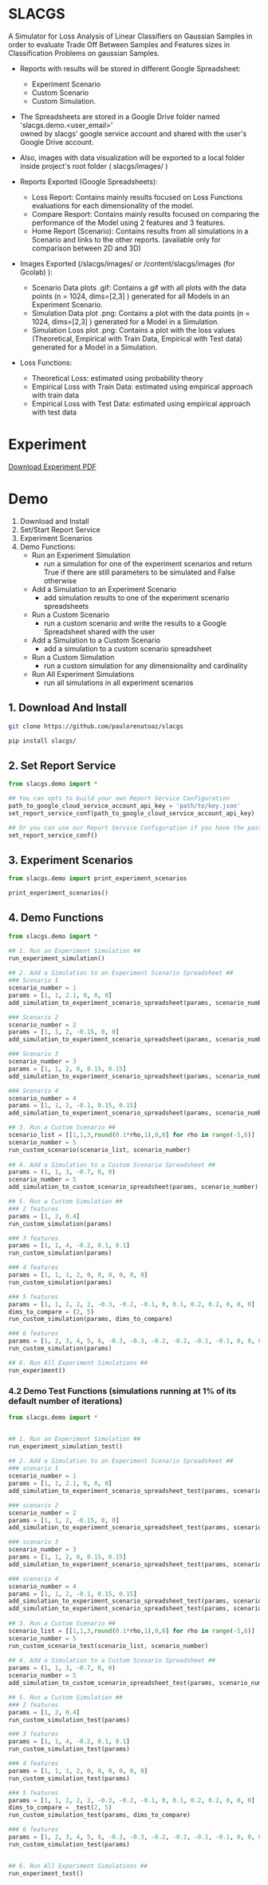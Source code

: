 # SLACGS

A Simulator for Loss Analysis of Linear Classifiers on Gaussian Samples in order to evaluate Trade Off Between Samples and Features sizes in Classification Problems on gaussian Samples.

* Reports with results will be stored in different Google Spreadsheet:  
    - Experiment Scenario
    - Custom Scenario
    - Custom Simulation.
* The Spreadsheets are stored in a Google Drive folder named 'slacgs.demo.<user_email>'                         
  owned by slacgs' google service account and shared with the user's Google Drive account.
* Also, images with data visualization will be exported to a local folder inside project's root folder ( slacgs/images/ )

* Reports Exported (Google Spreadsheets):
    - Loss Report: Contains mainly results focused on Loss Functions evaluations for each dimensionality of the model.
    - Compare Resport: Contains mainly results focused on comparing the performance of the Model using 2 features and 3 features.
    - Home Report (Scenario): Contains results from all simulations in a Scenario and links to the other reports. (available only for comparison between 2D and 3D)

* Images Exported (<user>/slacgs/images/ or /content/slacgs/images (for Gcolab) ):
    - Scenario Data plots .gif: Contains a gif with all plots with the data points (n = 1024, dims=[2,3] ) generated for all Models in an Experiment Scenario.
    - Simulation Data plot .png: Contains a plot with the data points (n = 1024, dims=[2,3] ) generated for a Model in a Simulation.
    - Simulation Loss plot .png: Contains a plot with the loss values (Theoretical, Empirical with Train Data, Empirical with Test data) generated for a Model in a Simulation.

* Loss Functions:
    - Theoretical Loss: estimated using probability theory
    - Empirical Loss with Train Data: estimated using empirical approach with train data
    - Empirical Loss with Test Data: estimated using empirical approach with test data

# Experiment

[Download Experiment PDF](./experiment.pdf)

# Demo

1. Download and Install
2. Set/Start Report Service
3. Experiment Scenarios
4. Demo Functions:
    * Run an Experiment Simulation
      * run a simulation for one of the experiment scenarios and return True if there are still parameters to be simulated and False otherwise
    * Add a Simulation to an Experiment Scenario
      * add simulation results to one of the experiment scenario spreadsheets
    * Run a Custom Scenario
      * run a custom scenario and write the results to a Google Spreadsheet shared with the user
    * Add a Simulation to a Custom Scenario
      * add a simulation to a custom scenario spreadsheet
    * Run a Custom Simulation
      * run a custom simulation for any dimensionality and cardinality
    * Run All Experiment Simulations
      * run all simulations in all experiment scenarios


## 1. Download And Install

```bash
git clone https://github.com/paulorenatoaz/slacgs

pip install slacgs/
```

## 2. Set Report Service

```python
from slacgs.demo import *

## You can opts to build your own Report Service Configuration
path_to_google_cloud_service_account_api_key = 'path/to/key.json'
set_report_service_conf(path_to_google_cloud_service_account_api_key)

## Or you can use our Report Service Configuration if you have the password
set_report_service_conf()

```

## 3. Experiment Scenarios

```python
from slacgs.demo import print_experiment_scenarios

print_experiment_scenarios()
```

## 4. Demo Functions

```python
from slacgs.demo import *

## 1. Run an Experiment Simulation ##
run_experiment_simulation()
  
## 2. Add a Simulation to an Experiment Scenario Spreadsheet ##
### Scenario 1
scenario_number = 1
params = [1, 1, 2.1, 0, 0, 0]
add_simulation_to_experiment_scenario_spreadsheet(params, scenario_number)

### Scenario 2
scenario_number = 2
params = [1, 1, 2, -0.15, 0, 0]
add_simulation_to_experiment_scenario_spreadsheet(params, scenario_number)

### Scenario 3
scenario_number = 3
params = [1, 1, 2, 0, 0.15, 0.15]
add_simulation_to_experiment_scenario_spreadsheet(params, scenario_number)

### Scenario 4
scenario_number = 4
params = [1, 1, 2, -0.1, 0.15, 0.15]
add_simulation_to_experiment_scenario_spreadsheet(params, scenario_number)

## 3. Run a Custom Scenario ##
scenario_list = [[1,1,3,round(0.1*rho,1),0,0] for rho in range(-5,6)]
scenario_number = 5
run_custom_scenario(scenario_list, scenario_number)
  
## 4. Add a Simulation to a Custom Scenario Spreadsheet ##
params = (1, 1, 3, -0.7, 0, 0)
scenario_number = 5
add_simulation_to_custom_scenario_spreadsheet(params, scenario_number)

## 5. Run a Custom Simulation ##
### 2 features
params = [1, 2, 0.4]
run_custom_simulation(params)

### 3 features
params = [1, 1, 4, -0.2, 0.1, 0.1]
run_custom_simulation(params)

### 4 features
params = [1, 1, 1, 2, 0, 0, 0, 0, 0, 0]
run_custom_simulation(params)

### 5 features
params = [1, 1, 2, 2, 2, -0.3, -0.2, -0.1, 0, 0.1, 0.2, 0.2, 0, 0, 0]
dims_to_compare = (2, 5)
run_custom_simulation(params, dims_to_compare)

### 6 features
params = [1, 2, 3, 4, 5, 6, -0.3, -0.3, -0.2, -0.2, -0.1, -0.1, 0, 0, 0.1, 0.1, 0.2, 0.2, 0.3, 0.3, 0.4]
run_custom_simulation(params)

## 6. Run All Experiment Simulations ##
run_experiment()

```

### 4.2 Demo Test Functions (simulations running at 1% of its default number of iterations)

```python
from slacgs.demo import *


## 1. Run an Experiment Simulation ##
run_experiment_simulation_test()
  
## 2. Add a Simulation to an Experiment Scenario Spreadsheet ##
### scenario 1
scenario_number = 1
params = [1, 1, 2.1, 0, 0, 0]
add_simulation_to_experiment_scenario_spreadsheet_test(params, scenario_number)

### scenario 2
scenario_number = 2
params = [1, 1, 2, -0.15, 0, 0]
add_simulation_to_experiment_scenario_spreadsheet_test(params, scenario_number)

### scenario 3
scenario_number = 3
params = [1, 1, 2, 0, 0.15, 0.15]
add_simulation_to_experiment_scenario_spreadsheet_test(params, scenario_number)

### scenario 4
scenario_number = 4
params = [1, 1, 2, -0.1, 0.15, 0.15]
add_simulation_to_experiment_scenario_spreadsheet_test(params, scenario_number)
add_simulation_to_experiment_scenario_spreadsheet_test(params, scenario_number)
  
## 3. Run a Custom Scenario ##
scenario_list = [[1,1,3,round(0.1*rho,1),0,0] for rho in range(-5,6)]
scenario_number = 5
run_custom_scenario_test(scenario_list, scenario_number)
  
## 4. Add a Simulation to a Custom Scenario Spreadsheet ##
params = (1, 1, 3, -0.7, 0, 0)
scenario_number = 5
add_simulation_to_custom_scenario_spreadsheet_test(params, scenario_number)

## 5. Run a Custom Simulation ##
### 2 features
params = [1, 2, 0.4]
run_custom_simulation_test(params)

### 3 features
params = [1, 1, 4, -0.2, 0.1, 0.1]
run_custom_simulation_test(params)

### 4 features
params = [1, 1, 1, 2, 0, 0, 0, 0, 0, 0]
run_custom_simulation_test(params)

### 5 features
params = [1, 1, 2, 2, 2, -0.3, -0.2, -0.1, 0, 0.1, 0.2, 0.2, 0, 0, 0]
dims_to_compare = _test(2, 5)
run_custom_simulation_test(params, dims_to_compare)

### 6 features
params = [1, 2, 3, 4, 5, 6, -0.3, -0.3, -0.2, -0.2, -0.1, -0.1, 0, 0, 0.1, 0.1, 0.2, 0.2, 0.3, 0.3, 0.4]
run_custom_simulation_test(params)


## 6. Run All Experiment Simulations ##
run_experiment_test()

```
